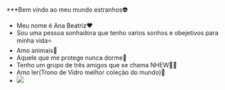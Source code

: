 ***Bem vindo ao meu mundo estranhos👽

- Meu nome é Ana Beatriz❤️
- Sou uma pessoa sonhadora que tenho varios sonhos e obejetivos para minha vida⭐
- Amo animais🐾
- Aquele que me protege nunca dorme🤍
- Tenho um grupo de três amigos que se chama NHEW🦎🌻
- Amo ler(Trono de Vidro melhor coleção do mundo)📖
- ![](https://media1.tenor.com/m/6ECsVW78R7AAAAAC/tangled-rapunzel.gif)
